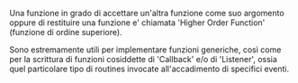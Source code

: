 Una funzione in grado di accettare un'altra funzione come suo argomento oppure
di restituire una funzione e' chiamata 'Higher Order Function' (funzione di 
ordine superiore).

Sono estremamente utili per implementare funzioni generiche, così come per la
scrittura di funzioni cosiddette di 'Callback' e/o di 'Listener', ossia quel 
particolare tipo di routines invocate all'accadimento di specifici eventi.
